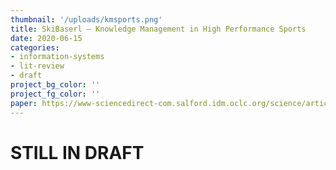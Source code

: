 ```yaml
---
thumbnail: '/uploads/kmsports.png'
title: SkiBaserl – Knowledge Management in High Performance Sports 
date: 2020-06-15
categories: 
- information-systems
- lit-review
- draft
project_bg_color: ''
project_fg_color: ''
paper: https://www-sciencedirect-com.salford.idm.oclc.org/science/article/pii/S1877705810002894
---
```

# STILL IN DRAFT
